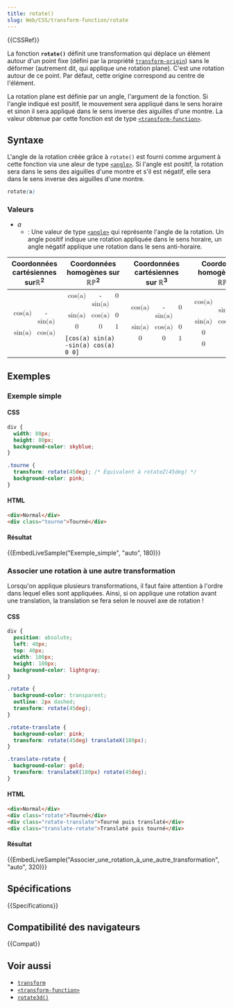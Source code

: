 ```yaml
---
title: rotate()
slug: Web/CSS/transform-function/rotate
---
```


{{CSSRef}}

La fonction **`rotate()`** définit une transformation qui déplace un élément autour d'un point fixe (défini par la propriété [`transform-origin`](/fr/docs/Web/CSS/transform-origin)) sans le déformer (autrement dit, qui applique une rotation plane). C'est une rotation autour de ce point. Par défaut, cette origine correspond au centre de l'élément.

La rotation plane est définie par un angle, l'argument de la fonction. Si l'angle indiqué est positif, le mouvement sera appliqué dans le sens horaire et sinon il sera appliqué dans le sens inverse des aiguilles d'une montre. La valeur obtenue par cette fonction est de type [`<transform-function>`](/fr/docs/Web/CSS/transform-function).

## Syntaxe

L'angle de la rotation créée grâce à `rotate()` est fourni comme argument à cette fonction via une aleur de type [`<angle>`](/fr/docs/Web/CSS/angle). Si l'angle est positif, la rotation sera dans le sens des aiguilles d'une montre et s'il est négatif, elle sera dans le sens inverse des aiguilles d'une montre.

```css
rotate(a)
```

### Valeurs

- _a_
  - : Une valeur de type [`<angle>`](/fr/docs/Web/SS/angle) qui représente l'angle de la rotation. Un angle positif indique une rotation appliquée dans le sens horaire, un angle négatif applique une rotation dans le sens anti-horaire.

<table class="standard-table">
  <thead>
    <tr>
      <th scope="col">Coordonnées cartésiennes surℝ<sup>2</sup></th>
      <th scope="col">Coordonnées homogènes sur ℝℙ<sup>2</sup></th>
      <th scope="col">Coordonnées cartésiennes sur ℝ<sup>3</sup></th>
      <th scope="col">Coordonnées homogènes sur ℝℙ<sup>3</sup></th>
    </tr>
  </thead>
  <tbody>
    <tr>
      <td colspan="1" rowspan="2">
        <math
          ><mfenced
            ><mtable
              ><mtr><mtd>cos(a)</mtd><mtd>-sin(a)</mtd></mtr>
              <mtr><mtd>sin(a)</mtd><mtd>cos(a)</mtd></mtr></mtable
            ></mfenced
          ></math
        >
      </td>
      <td>
        <math
          ><mfenced
            ><mtable
              ><mtr><mtd>cos(a)</mtd><mtd>-sin(a)</mtd><mtd>0</mtd></mtr
              ><mtr><mtd>sin(a)</mtd><mtd>cos(a)</mtd><mtd>0</mtd></mtr
              ><mtr><mtd>0</mtd><mtd>0</mtd><mtd>1</mtd></mtr></mtable
            ></mfenced
          ></math
        >
      </td>
      <td colspan="1" rowspan="2">
        <math
          ><mfenced
            ><mtable
              ><mtr><mtd>cos(a)</mtd><mtd>-sin(a)</mtd><mtd>0</mtd></mtr
              ><mtr><mtd>sin(a)</mtd><mtd>cos(a)</mtd><mtd>0</mtd></mtr
              ><mtr><mtd>0</mtd><mtd>0</mtd><mtd>1</mtd></mtr></mtable
            ></mfenced
          ></math
        >
      </td>
      <td colspan="1" rowspan="2">
        <math
          ><mfenced
            ><mtable
              ><mtr
                ><mtd>cos(a)</mtd><mtd>-sin(a)</mtd><mtd>0</mtd
                ><mtd>0</mtd></mtr
              ><mtr
                ><mtd>sin(a)</mtd><mtd>cos(a)</mtd><mtd>0</mtd><mtd>0</mtd></mtr
              ><mtr><mtd>0</mtd><mtd>0</mtd><mtd>1</mtd><mtd>0</mtd></mtr
              ><mtr
                ><mtd>0</mtd><mtd>0</mtd><mtd>0</mtd><mtd>1</mtd></mtr
              ></mtable
            ></mfenced
          ></math
        >
      </td>
    </tr>
    <tr>
      <td><code>[cos(a) sin(a) -sin(a) cos(a) 0 0]</code></td>
    </tr>
  </tbody>
</table>

## Exemples

### Exemple simple

#### CSS

```css
div {
  width: 80px;
  height: 80px;
  background-color: skyblue;
}

.tourne {
  transform: rotate(45deg); /* Équivalent à rotateZ(45deg) */
  background-color: pink;
}
```

#### HTML

```html
<div>Normal</div>
<div class="tourne">Tourné</div>
```

#### Résultat

{{EmbedLiveSample("Exemple_simple", "auto", 180)}}

### Associer une rotation à une autre transformation

Lorsqu'on applique plusieurs transformations, il faut faire attention à l'ordre dans lequel elles sont appliquées. Ainsi, si on applique une rotation avant une translation, la translation se fera selon le nouvel axe de rotation !

#### CSS

```css
div {
  position: absolute;
  left: 40px;
  top: 40px;
  width: 100px;
  height: 100px;
  background-color: lightgray;
}

.rotate {
  background-color: transparent;
  outline: 2px dashed;
  transform: rotate(45deg);
}

.rotate-translate {
  background-color: pink;
  transform: rotate(45deg) translateX(180px);
}

.translate-rotate {
  background-color: gold;
  transform: translateX(180px) rotate(45deg);
}
```

#### HTML

```html
<div>Normal</div>
<div class="rotate">Tourné</div>
<div class="rotate-translate">Tourné puis translaté</div>
<div class="translate-rotate">Translaté puis tourné</div>
```

#### Résultat

{{EmbedLiveSample("Associer_une_rotation_à_une_autre_transformation", "auto", 320)}}

## Spécifications

{{Specifications}}

## Compatibilité des navigateurs

{{Compat}}

## Voir aussi

- [`transform`](/fr/docs/Web/CSS/transform)
- [`<transform-function>`](/fr/docs/Web/CSS/transform-function)
- [`rotate3d()`](</fr/docs/Web/CSS/transform-function/rotate3d()>)
